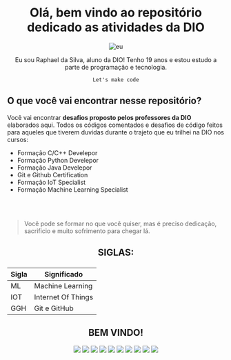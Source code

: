 <center> <h1>Olá, bem vindo ao repositório dedicado as atividades da DIO</h1> 

![eu]([https://github.com/user-attachments/assets/24eeb026-cdfc-4503-969c-06cbc24b7474](https://www.instagram.com/p/C2fqlB9xfBt/?img_index=1))

Eu sou Raphael da Silva, aluno da DIO!
Tenho 19 anos e estou estudo a parte de programação e tecnologia.

`Let's make code`
</center>


## O que você vai encontrar nesse repositório?

Você vai encontrar **desafios proposto pelos professores da DIO** elaborados aqui.
Todos os códigos comentados e desafios de código feitos para aqueles que tiverem duvidas durante o trajeto que eu trilhei na DIO nos cursos:

- Formação C/C++ Develepor
- Formação Python Develepor
- Formação Java Develepor
- Git e Github Certification
- Formação IoT Specialist
- Formação Machine Learning Specialist

<br>
<br>

> Você pode se formar no que você quiser, mas é preciso dedicação, sacrificio e muito sofrimento para chegar lá.

<center>

## SIGLAS:

<h3>

| Sigla | Significado |
| ----- | ----------- | 
|   ML  | Machine Learning |
|  IOT  | Internet Of Things |
|  GGH  | Git e GitHub |

</h3>



## BEM VINDO!

![](https://img.shields.io/badge/GitHub-100000?style=for-the-badge&logo=github&logoColor=white)
![](https://img.shields.io/badge/Python-14354C?style=for-the-badge&logo=python&logoColor=white)
![](https://img.shields.io/badge/C-00599C?style=for-the-badge&logo=c&logoColor=white)
![](https://img.shields.io/badge/C%2B%2B-00599C?style=for-the-badge&logo=c%2B%2B&logoColor=white)
![](https://img.shields.io/badge/Flask-000000?style=for-the-badge&logo=flask&logoColor=white)
![](https://img.shields.io/badge/Colab-F9AB00?style=for-the-badge&logo=googlecolab&color=525252)
![](https://img.shields.io/badge/Django-092E20?style=for-the-badge&logo=django&logoColor=white)
![](https://img.shields.io/badge/Java-ED8B00?style=for-the-badge&logo=openjdk&logoColor=white)
![](https://img.shields.io/badge/Arduino-00979D?style=for-the-badge&logo=Arduino&logoColor=white)
![](https://img.shields.io/badge/GIT-E44C30?style=for-the-badge&logo=git&logoColor=white)

</center>
